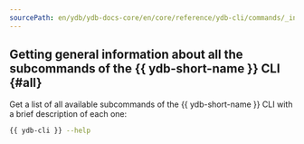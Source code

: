 ```yaml
---
sourcePath: en/ydb/ydb-docs-core/en/core/reference/ydb-cli/commands/_includes/commands/all.md
---
```

## Getting general information about all the subcommands of the {{ ydb-short-name }} CLI {#all}

Get a list of all available subcommands of the {{ ydb-short-name }} CLI with a brief description of each one:

```bash
{{ ydb-cli }} --help
```

